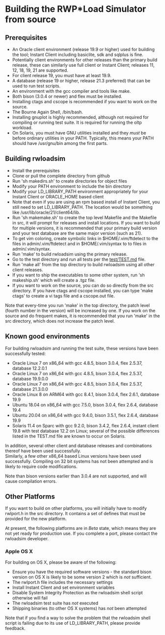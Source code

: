# Building the RWP\*Load Simulator from source

## Prerequisites

 * An Oracle client environment (release 19.9 or higher) used for building the tool; Instant Client including basiclite, sdk and sqlplus is fine.
 * Potentially client environments for other releases than the primary build release, these can similarly use full client or Instant Client; releases 11, 12, 18, 19, 21 are supported.
 * For client release 19, you must have at least 19.9.
 * A database (release 19 or higher, release 21.3 preferred) that can be used to run test scripts.
 * An environment with the gcc compiler and tools like make.
 * Both bison (3.0.4 or newer) and flex must be installed.
 * Installing ctags and cscope is recommended if you want to work on the source.
 * The Bourne Again Shell, /bin/bash.
 * Installing gnuplot is highly recommended, although not required for compiling or running test suite. It is required for running the oltp workload.
 * On Solaris, you must have GNU utilities installed and they _must_ be before ordinary utilities in your PATH. Typically, this means your PATH should have /usr/gnu/bin among the first parts.

## Building rwloadsim

 * Install the prerequisites
 * Clone or pull the complete directory from github
 * Run 'sh makedirs.sh' to create directories for object files
 * Modify your PATH environment to include the bin directory
 * Modify your LD\_LIBRARY\_PATH environment appropriately for your Instant Client or ORACLE\_HOME based client
 * Note that even if you are using an rpm based install of Instant Client, you still need to set LD\_LIBRARY\_PATH. The location would be something like /usr/lib/oracle/21/client64/lib.
 * Run 'sh makemake.sh' to create the top level Makefile and the Makefile in src, it will prompt for releases and install locations. If you want to build for multiple versions, it is recommended that your primary build version and your test database are the same major version (such as 21).
 * To get vim coloring, create symbolic links in $HOME/.vim/ftdetect to the files in admin/.vim/ftdetect and in $HOME/.vim/syntax to to files in admin/.vim/syntax.
 * Run 'make' to build rwloadsim using the primary release.
 * Go to the test directory and run all tests per the [test/TEST.md](test/TEST.md) file.
 * Run 'make all' from the top directory to build rwloadsim using all other client releases.
 * If you want to ship the executables to some other system, run 'sh makeship.sh' which will create a .tgz file.
 * If you want to work on the source, you can do so directly from the src directory.
If you have ctags and cscope installed, you can type 'make ctags' to create a vi tags file and a cscope.out file.

Note that every-time you run 'make' in the top directory, the patch level
(fourth number in the version) will be increased by one.
If you work on the source and do frequent makes, it is recommended that you run
'make' in the src directory, which does not increase the patch level.

## Known good environments

For building rwloadsim and running the test suite, these versions have been successfully tested:

 * Oracle Linux 7 on x86_64 with gcc 4.8.5, bison 3.0.4, flex 2.5.37, database 12.2.0.1
 * Oracle Linux 7 on x86_64 with gcc 4.8.5, bison 3.0.4, flex 2.5.37, database 19.9.0.0
 * Oracle Linux 7 on x86_64 with gcc 4.8.5, bison 3.0.4, flex 2.5.37, database 21.3.0.0
 * Oracle Linux 8 on ARM64 with gcc 8.4.1, bison 3.0.4, flex 2.6.1, database 19.9
 * Ubuntu 18.04 on x86_64 with gcc 7.5.0, bison 3.0.4, flex 2.6.4, database 19.4
 * Ubuntu 20.04 on x86_64 with gcc 9.4.0, bison 3.5.1, flex 2.6.4, database 19.9
 * Solaris 11.4 on Sparc with gcc 9.2.0, bison 3.4.2, flex 2.6.4, instant client 19.8 with test database 12.2 on Linux; several of the possible differences listed in the TEST.md file are known to occur on Solaris.

In addition, several other client and database releases and combinations thereof have been used successfully.  
Similarly, a few other x86\_64 based Linux versions have been used successfully.
Compiling on 32 bit systems has not been attempted and is likely to require code modifications.

Note than bison versions earlier than 3.0.4 are not supported, and will cause compilation errors.

## Other Platforms

If you want to build on other platforms, you will initially have to modify rwlport.h in
the src directory.
It contains a set of defines that must be provided for the new platform.

At present, the following platforms are in _Beta_ state, which means they are not yet ready for production use.
If you complete a port, please contact the rwloadsim developer.

### Apple OS X

For building on OS X, please be aware of the following:

 * Ensure you have the required software versions - the standard bison version on OS X is likely to be some version 2 which is _not_ sufficient.
 * The rwlport.h file includes the necessary settings
 * Install Instant Client and set environment variables
 * Disable System Integrity Protection as the rwloadsim shell script otherwise will fail
 * The rwloadsim test suite has _not_ executed
 * Shipping binaries (to other OS X systems) has _not_ been attempted

Note that if you find a way to solve the problem that the rwloadsim shell script is failing due to
its use of LD_LIBRARY_PATH, please provide feedback.
